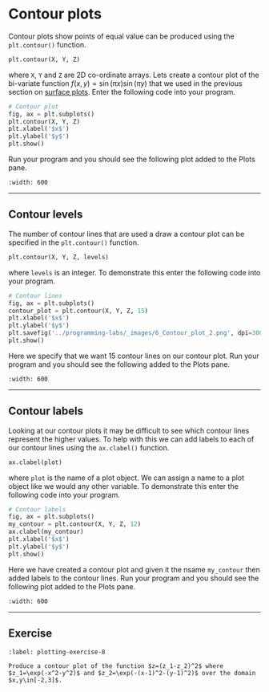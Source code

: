 # Contour plots

Contour plots show points of equal value can be produced using the `plt.contour()` function.

```python
plt.contour(X, Y, Z)
```

where `X`, `Y` and `Z` are 2D co-ordinate arrays. Lets create a contour plot of the bi-variate function $f(x, y) = \sin(\pi x)\sin(\pi y)$ that we used in the previous section on [surface plots](surface-plots-section). Enter the following code into your program.

```python
# Contour plot
fig, ax = plt.subplots()
plt.contour(X, Y, Z)
plt.xlabel('$x$')
plt.ylabel('$y$')
plt.show()
```

Run your program and you should see the following plot added to the Plots pane.

```{figure} ../_images/6_Contour_plot_1.png
:width: 600
```

---

## Contour levels

The number of contour lines that are used a draw a contour plot can be specified in the `plt.contour()` function.

```python
plt.contour(X, Y, Z, levels)
```

where `levels` is an integer. To demonstrate this enter the following code into your program.

```python
# Contour lines
fig, ax = plt.subplots()
contour_plot = plt.contour(X, Y, Z, 15)
plt.xlabel('$x$')
plt.ylabel('$y$')
plt.savefig('../programming-labs/_images/6_Contour_plot_2.png', dpi=300)
plt.show()
```

Here we specify that we want 15 contour lines on our contour plot. Run your program and you should see the following added to the Plots pane.

```{figure} ../_images/6_Contour_plot_2.png
:width: 600
```

---

## Contour labels

Looking at our contour plots it may be difficult to see which contour lines represent the higher values. To help with this we can add labels to each of our contour lines using the `ax.clabel()` function.

```python
ax.clabel(plot)
```

where `plot` is the name of a plot object. We can assign a name to a plot object like we would any other variable. To demonstrate this enter the following code into your program.

```python
# Contour labels
fig, ax = plt.subplots()
my_contour = plt.contour(X, Y, Z, 12)
ax.clabel(my_contour)
plt.xlabel('$x$')
plt.ylabel('$y$')
plt.show()
```

Here we have created a contour plot and given it the nsame `my_contour` then added labels to the contour lines. Run your program and you should see the following plot added to the Plots pane.

```{figure} ../_images/6_Contour_plot_3.png
:width: 600
```

---

## Exercise

```{exercise}
:label: plotting-exercise-8

Produce a contour plot of the function $z=(z_1-z_2)^2$ where $z_1=\exp(-x^2-y^2)$ and $z_2=\exp(-(x-1)^2-(y-1)^2)$ over the domain $x,y\in[-2,3]$. 
```
